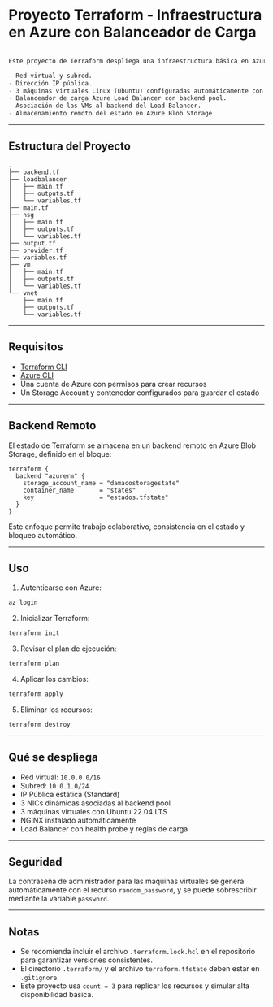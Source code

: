# Proyecto Terraform - Infraestructura en Azure con Balanceador de Carga
```markdown

Este proyecto de Terraform despliega una infraestructura básica en Azure compuesta por:

- Red virtual y subred.
- Dirección IP pública.
- 3 máquinas virtuales Linux (Ubuntu) configuradas automáticamente con NGINX.
- Balanceador de carga Azure Load Balancer con backend pool.
- Asociación de las VMs al backend del Load Balancer.
- Almacenamiento remoto del estado en Azure Blob Storage.
```
---

##  Estructura del Proyecto
```
.
├── backend.tf
├── loadbalancer
│   ├── main.tf
│   ├── outputs.tf
│   └── variables.tf
├── main.tf
├── nsg
│   ├── main.tf
│   ├── outputs.tf
│   └── variables.tf
├── output.tf
├── provider.tf
├── variables.tf
├── vm
│   ├── main.tf
│   ├── outputs.tf
│   └── variables.tf
└── vnet
    ├── main.tf
    ├── outputs.tf
    └── variables.tf
```

---

## Requisitos

- [Terraform CLI](https://www.terraform.io/downloads)
- [Azure CLI](https://learn.microsoft.com/en-us/cli/azure/install-azure-cli)
- Una cuenta de Azure con permisos para crear recursos
- Un Storage Account y contenedor configurados para guardar el estado

---

## Backend Remoto

El estado de Terraform se almacena en un backend remoto en Azure Blob Storage, definido en el bloque:

```hcl
terraform {
  backend "azurerm" {
    storage_account_name = "damacostoragestate"
    container_name       = "states"
    key                  = "estados.tfstate"
  }
}
```

Este enfoque permite trabajo colaborativo, consistencia en el estado y bloqueo automático.

---

##  Uso

1. Autenticarse con Azure:

```bash
az login
```

2. Inicializar Terraform:

```bash
terraform init
```

3. Revisar el plan de ejecución:

```bash
terraform plan
```

4. Aplicar los cambios:

```bash
terraform apply
```

5. Eliminar los recursos:

```bash
terraform destroy
```

---

## Qué se despliega

- Red virtual: `10.0.0.0/16`
- Subred: `10.0.1.0/24`
- IP Pública estática (Standard)
- 3 NICs dinámicas asociadas al backend pool
- 3 máquinas virtuales con Ubuntu 22.04 LTS
- NGINX instalado automáticamente
- Load Balancer con health probe y reglas de carga

---

## Seguridad

La contraseña de administrador para las máquinas virtuales se genera automáticamente con el recurso `random_password`, y se puede sobrescribir mediante la variable `password`.

---

## Notas

- Se recomienda incluir el archivo `.terraform.lock.hcl` en el repositorio para garantizar versiones consistentes.
- El directorio `.terraform/` y el archivo `terraform.tfstate` deben estar en `.gitignore`.
- Este proyecto usa `count = 3` para replicar los recursos y simular alta disponibilidad básica.
